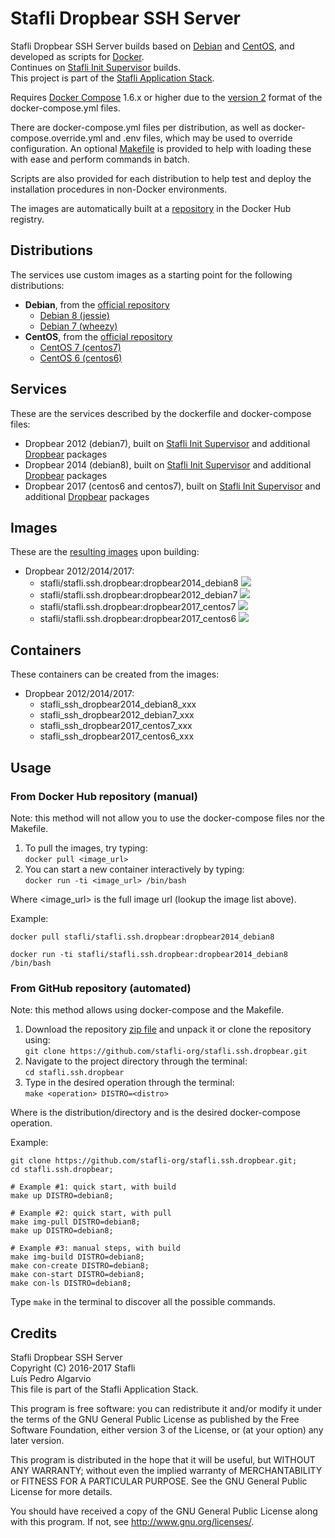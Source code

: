 # Stafli Dropbear SSH Server
Stafli Dropbear SSH Server builds based on [Debian](https://www.debian.org) and [CentOS](https://www.centos.org), and developed as scripts for [Docker](https://www.docker.com).  
Continues on [Stafli Init Supervisor](https://github.com/stafli-org/stafli.init.supervisor) builds.  
This project is part of the [Stafli Application Stack](https://github.com/stafli-org).

Requires [Docker Compose](https://docs.docker.com/compose) 1.6.x or higher due to the [version 2](https://docs.docker.com/compose/compose-file/#versioning) format of the docker-compose.yml files.

There are docker-compose.yml files per distribution, as well as docker-compose.override.yml and .env files, which may be used to override configuration.
An optional [Makefile](../../tree/master/Makefile) is provided to help with loading these with ease and perform commands in batch.

Scripts are also provided for each distribution to help test and deploy the installation procedures in non-Docker environments.

The images are automatically built at a [repository](https://hub.docker.com/r/stafli/stafli.ssh.dropbear) in the Docker Hub registry.

## Distributions
The services use custom images as a starting point for the following distributions:
- __Debian__, from the [official repository](https://hub.docker.com/_/debian)
  - [Debian 8 (jessie)](../../tree/master/debian8)
  - [Debian 7 (wheezy)](../../tree/master/debian7)
- __CentOS__, from the [official repository](https://hub.docker.com/_/centos)
  - [CentOS 7 (centos7)](../../tree/master/centos7)
  - [CentOS 6 (centos6)](../../tree/master/centos6)

## Services
These are the services described by the dockerfile and docker-compose files:
- Dropbear 2012 (debian7), built on [Stafli Init Supervisor](https://github.com/stafli-org/stafli.init.supervisor) and additional [Dropbear](https://matt.ucc.asn.au/dropbear/dropbear.html) packages
- Dropbear 2014 (debian8), built on [Stafli Init Supervisor](https://github.com/stafli-org/stafli.init.supervisor) and additional [Dropbear](https://matt.ucc.asn.au/dropbear/dropbear.html) packages
- Dropbear 2017 (centos6 and centos7), built on [Stafli Init Supervisor](https://github.com/stafli-org/stafli.init.supervisor) and additional [Dropbear](https://matt.ucc.asn.au/dropbear/dropbear.html) packages

## Images
These are the [resulting images](https://hub.docker.com/r/stafli/stafli.ssh.dropbear/tags) upon building:
- Dropbear 2012/2014/2017:
  - stafli/stafli.ssh.dropbear:dropbear2014_debian8   [![](https://images.microbadger.com/badges/image/stafli/stafli.ssh.dropbear:dropbear2014_debian8.svg)](https://microbadger.com/images/stafli/stafli.ssh.dropbear:dropbear2014_debian8 "Get your own image badge on microbadger.com")
  - stafli/stafli.ssh.dropbear:dropbear2012_debian7   [![](https://images.microbadger.com/badges/image/stafli/stafli.ssh.dropbear:dropbear2012_debian7.svg)](https://microbadger.com/images/stafli/stafli.ssh.dropbear:dropbear2012_debian7 "Get your own image badge on microbadger.com")
  - stafli/stafli.ssh.dropbear:dropbear2017_centos7   [![](https://images.microbadger.com/badges/image/stafli/stafli.ssh.dropbear:dropbear2017_centos7.svg)](https://microbadger.com/images/stafli/stafli.ssh.dropbear:dropbear2017_centos7 "Get your own image badge on microbadger.com")
  - stafli/stafli.ssh.dropbear:dropbear2017_centos6   [![](https://images.microbadger.com/badges/image/stafli/stafli.ssh.dropbear:dropbear2017_centos6.svg)](https://microbadger.com/images/stafli/stafli.ssh.dropbear:dropbear2017_centos6 "Get your own image badge on microbadger.com")

## Containers
These containers can be created from the images:
- Dropbear 2012/2014/2017:
  - stafli_ssh_dropbear2014_debian8_xxx
  - stafli_ssh_dropbear2012_debian7_xxx
  - stafli_ssh_dropbear2017_centos7_xxx
  - stafli_ssh_dropbear2017_centos6_xxx

## Usage

### From Docker Hub repository (manual)

Note: this method will not allow you to use the docker-compose files nor the Makefile.

1. To pull the images, try typing:  
`docker pull <image_url>`
2. You can start a new container interactively by typing:  
`docker run -ti <image_url> /bin/bash`

Where <image_url> is the full image url (lookup the image list above).

Example:
```
docker pull stafli/stafli.ssh.dropbear:dropbear2014_debian8

docker run -ti stafli/stafli.ssh.dropbear:dropbear2014_debian8 /bin/bash
```

### From GitHub repository (automated)

Note: this method allows using docker-compose and the Makefile.

1. Download the repository [zip file](https://github.com/stafli-org/stafli.ssh.dropbear/archive/master.zip) and unpack it or clone the repository using:  
`git clone https://github.com/stafli-org/stafli.ssh.dropbear.git`
2. Navigate to the project directory through the terminal:  
`cd stafli.ssh.dropbear`
3. Type in the desired operation through the terminal:  
`make <operation> DISTRO=<distro>`

Where <distro> is the distribution/directory and <operation> is the desired docker-compose operation.

Example:
```
git clone https://github.com/stafli-org/stafli.ssh.dropbear.git;
cd stafli.ssh.dropbear;

# Example #1: quick start, with build
make up DISTRO=debian8;

# Example #2: quick start, with pull
make img-pull DISTRO=debian8;
make up DISTRO=debian8;

# Example #3: manual steps, with build
make img-build DISTRO=debian8;
make con-create DISTRO=debian8;
make con-start DISTRO=debian8;
make con-ls DISTRO=debian8;
```

Type `make` in the terminal to discover all the possible commands.

## Credits
Stafli Dropbear SSH Server  
Copyright (C) 2016-2017 Stafli  
Luís Pedro Algarvio  
This file is part of the Stafli Application Stack.

This program is free software: you can redistribute it and/or modify
it under the terms of the GNU General Public License as published by
the Free Software Foundation, either version 3 of the License, or
(at your option) any later version.

This program is distributed in the hope that it will be useful,
but WITHOUT ANY WARRANTY; without even the implied warranty of
MERCHANTABILITY or FITNESS FOR A PARTICULAR PURPOSE.  See the
GNU General Public License for more details.

You should have received a copy of the GNU General Public License
along with this program.  If not, see <http://www.gnu.org/licenses/>.
